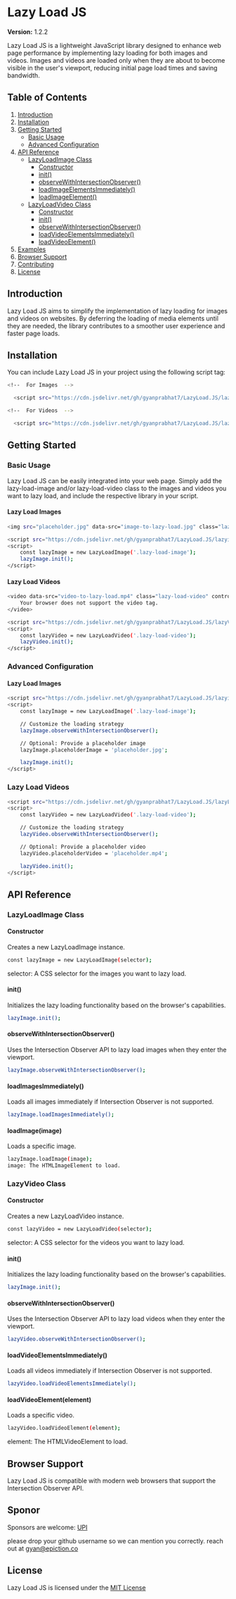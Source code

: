 
# Lazy Load JS

**Version:** 1.2.2

Lazy Load JS is a lightweight JavaScript library designed to enhance web page performance by implementing lazy loading for both images and videos. Images and videos are loaded only when they are about to become visible in the user's viewport, reducing initial page load times and saving bandwidth.

## Table of Contents

1. [Introduction](#introduction)
2. [Installation](#installation)
3. [Getting Started](#getting-started)
    - [Basic Usage](#basic-usage)
    - [Advanced Configuration](#advanced-configuration)
4. [API Reference](#api-reference)
    - [LazyLoadImage Class](#lazyloadimage-class)
        - [Constructor](#constructor)
        - [init()](#init)
        - [observeWithIntersectionObserver()](#observewithintersectionobserver)
        - [loadImageElementsImmediately()](#loadimageelementsimmediately)
        - [loadImageElement()](#loadimageelement)
    - [LazyLoadVideo Class](#lazyloadvideo-class)
        - [Constructor](#constructor-1)
        - [init()](#init-1)
        - [observeWithIntersectionObserver()](#observewithintersectionobserver-1)
        - [loadVideoElementsImmediately()](#loadvideoelementsimmediately)
        - [loadVideoElement()](#loadvideoelement)
5. [Examples](#examples)
6. [Browser Support](#browser-support)
7. [Contributing](#contributing)
8. [License](#license)

## Introduction

Lazy Load JS aims to simplify the implementation of lazy loading for images and videos on websites. By deferring the loading of media elements until they are needed, the library contributes to a smoother user experience and faster page loads.

## Installation

You can include Lazy Load JS in your project using the following script tag:

```bash
<!--  For Images  -->

  <script src="https://cdn.jsdelivr.net/gh/gyanprabhat7/LazyLoad.JS/lazyImage.js"></script>

<!--  For Videos  -->

  <script src="https://cdn.jsdelivr.net/gh/gyanprabhat7/LazyLoad.JS/lazyVideo.js"></script>
```

## Getting Started

### Basic Usage
Lazy Load JS can be easily integrated into your web page. Simply add the lazy-load-image and/or lazy-load-video class to the images and videos you want to lazy load, and include the respective library in your script.

#### Lazy Load Images

```bash
<img src="placeholder.jpg" data-src="image-to-lazy-load.jpg" class="lazy-load-image" alt="Lazy-loaded Image">

<script src="https://cdn.jsdelivr.net/gh/gyanprabhat7/LazyLoad.JS/lazyimage.js"></script>
<script>
    const lazyImage = new LazyLoadImage('.lazy-load-image');
    lazyImage.init();
</script>
```

#### Lazy Load Videos

```bash
<video data-src="video-to-lazy-load.mp4" class="lazy-load-video" controls>
    Your browser does not support the video tag.
</video>

<script src="https://cdn.jsdelivr.net/gh/gyanprabhat7/LazyLoad.JS/lazyVideo.js"></script>
<script>
    const lazyVideo = new LazyLoadVideo('.lazy-load-video');
    lazyVideo.init();
</script>

```

### Advanced Configuration

#### Lazy Load Images
```bash
<script src="https://cdn.jsdelivr.net/gh/gyanprabhat7/LazyLoad.JS/lazyimage.js"></script>
<script>
    const lazyImage = new LazyLoadImage('.lazy-load-image');

    // Customize the loading strategy
    lazyImage.observeWithIntersectionObserver();

    // Optional: Provide a placeholder image
    lazyImage.placeholderImage = 'placeholder.jpg';

    lazyImage.init();
</script>
```

### Lazy Load Videos
```bash
<script src="https://cdn.jsdelivr.net/gh/gyanprabhat7/LazyLoad.JS/lazyLoadVideo.js"></script>
<script>
    const lazyVideo = new LazyLoadVideo('.lazy-load-video');

    // Customize the loading strategy
    lazyVideo.observeWithIntersectionObserver();

    // Optional: Provide a placeholder video
    lazyVideo.placeholderVideo = 'placeholder.mp4';

    lazyVideo.init();
</script>
```

## API Reference
### LazyLoadImage Class

#### Constructor
Creates a new LazyLoadImage instance.

```bash
const lazyImage = new LazyLoadImage(selector);
```

selector: A CSS selector for the images you want to lazy load.



#### init()
Initializes the lazy loading functionality based on the browser's capabilities.

```bash
lazyImage.init();
```
#### observeWithIntersectionObserver()

Uses the Intersection Observer API to lazy load images when they enter the viewport.

```bash
lazyImage.observeWithIntersectionObserver();
```

#### loadImagesImmediately()
Loads all images immediately if Intersection Observer is not supported.
```bash
lazyImage.loadImagesImmediately();
```

#### loadImage(image)
Loads a specific image.
```bash
lazyImage.loadImage(image);
image: The HTMLImageElement to load.
```

### LazyVideo Class

#### Constructor
Creates a new LazyLoadVideo instance.

```bash
const lazyVideo = new LazyLoadVideo(selector);
```

selector: A CSS selector for the videos you want to lazy load.



#### init()
Initializes the lazy loading functionality based on the browser's capabilities.

```bash
lazyImage.init();
```
#### observeWithIntersectionObserver()

Uses the Intersection Observer API to lazy load videos when they enter the viewport.

```bash
lazyVideo.observeWithIntersectionObserver();
```

#### loadVideoElementsImmediately()
Loads all videos immediately if Intersection Observer is not supported.
```bash
lazyVideo.loadVideoElementsImmediately();
```

#### loadVideoElement(element)
Loads a specific video.
```bash
lazyVideo.loadVideoElement(element);
```
element: The HTMLVideoElement to load.

## Browser Support
Lazy Load JS is compatible with modern web browsers that support the Intersection Observer API.


## Sponor

Sponsors are welcome: [UPI ](https://upipaylinks.com/links/5b743dee436eb6c) 

please drop your github username so we can mention you correctly.
reach out at [gyan@epiction.co](mailto:gyan@epiction.co)


## License

Lazy Load JS is licensed under the [MIT License ](https://mit-license.org/)


